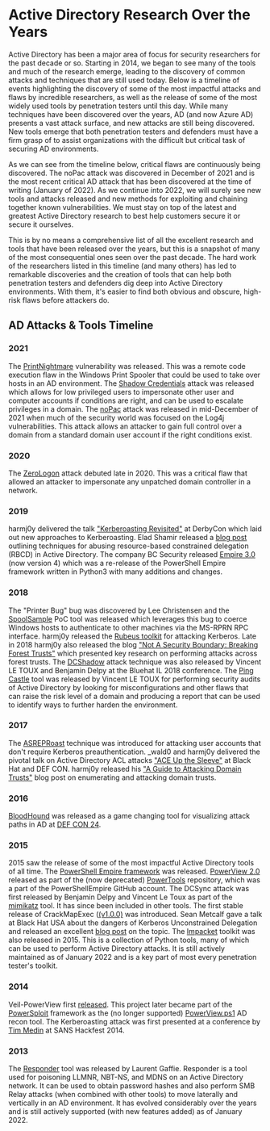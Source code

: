 # Active Directory Research Over the Years

Active Directory has been a major area of focus for security researchers for the past decade or so. Starting in 2014, we began to see many of the tools and much of the research emerge, leading to the discovery of common attacks and techniques that are still used today. Below is a timeline of events highlighting the discovery of some of the most impactful attacks and flaws by incredible researchers, as well as the release of some of the most widely used tools by penetration testers until this day. While many techniques have been discovered over the years, AD (and now Azure AD) presents a vast attack surface, and new attacks are still being discovered. New tools emerge that both penetration testers and defenders must have a firm grasp of to assist organizations with the difficult but critical task of securing AD environments.

As we can see from the timeline below, critical flaws are continuously being discovered. The noPac attack was discovered in December of 2021 and is the most recent critical AD attack that has been discovered at the time of writing (January of 2022). As we continue into 2022, we will surely see new tools and attacks released and new methods for exploiting and chaining together known vulnerabilities. We must stay on top of the latest and greatest Active Directory research to best help customers secure it or secure it ourselves.

This is by no means a comprehensive list of all the excellent research and tools that have been released over the years, but this is a snapshot of many of the most consequential ones seen over the past decade. The hard work of the researchers listed in this timeline (and many others) has led to remarkable discoveries and the creation of tools that can help both penetration testers and defenders dig deep into Active Directory environments. With them, it's easier to find both obvious and obscure, high-risk flaws before attackers do.

## AD Attacks & Tools Timeline

### 2021

The [PrintNightmare](https://en.wikipedia.org/wiki/PrintNightmare) vulnerability was released. This was a remote code execution flaw in the Windows Print Spooler that could be used to take over hosts in an AD environment. The [Shadow Credentials](https://posts.specterops.io/shadow-credentials-abusing-key-trust-account-mapping-for-takeover-8ee1a53566ab) attack was released which allows for low privileged users to impersonate other user and computer accounts if conditions are right, and can be used to escalate privileges in a domain. The [noPac](https://www.secureworks.com/blog/nopac-a-tale-of-two-vulnerabilities-that-could-end-in-ransomware) attack was released in mid-December of 2021 when much of the security world was focused on the Log4j vulnerabilities. This attack allows an attacker to gain full control over a domain from a standard domain user account if the right conditions exist.

### 2020

The [ZeroLogon](https://blog.malwarebytes.com/exploits-and-vulnerabilities/2021/01/the-story-of-zerologon/) attack debuted late in 2020. This was a critical flaw that allowed an attacker to impersonate any unpatched domain controller in a network.

### 2019

harmj0y delivered the talk ["Kerberoasting Revisited"](https://www.slideshare.net/harmj0y/derbycon-2019-kerberoasting-revisited) at DerbyCon which laid out new approaches to Kerberoasting. Elad Shamir released a [blog post](https://shenaniganslabs.io/2019/01/28/Wagging-the-Dog.html) outlining techniques for abusing resource-based constrained delegation (RBCD) in Active Directory. The company BC Security released [Empire 3.0](https://github.com/BC-SECURITY/Empire) (now version 4) which was a re-release of the PowerShell Empire framework written in Python3 with many additions and changes.

### 2018

The "Printer Bug" bug was discovered by Lee Christensen and the [SpoolSample](https://github.com/leechristensen/SpoolSample) PoC tool was released which leverages this bug to coerce Windows hosts to authenticate to other machines via the MS-RPRN RPC interface. harmj0y released the [Rubeus toolkit](https://blog.harmj0y.net/redteaming/from-kekeo-to-rubeus/) for attacking Kerberos. Late in 2018 harmj0y also released the blog ["Not A Security Boundary: Breaking Forest Trusts"](https://blog.harmj0y.net/redteaming/not-a-security-boundary-breaking-forest-trusts/) which presented key research on performing attacks across forest trusts. The [DCShadow](https://www.dcshadow.com/) attack technique was also released by Vincent LE TOUX and Benjamin Delpy at the Bluehat IL 2018 conference. The [Ping Castle](https://github.com/vletoux/pingcastle/commits/master?after=f128d84e86e675f1ad65c4b9b05bd529e1f9dc7c+34\&branch=master) tool was released by Vincent LE TOUX for performing security audits of Active Directory by looking for misconfigurations and other flaws that can raise the risk level of a domain and producing a report that can be used to identify ways to further harden the environment.

### 2017

The [ASREPRoast](https://blog.harmj0y.net/activedirectory/roasting-as-reps/) technique was introduced for attacking user accounts that don't require Kerberos preauthentication. \_wald0 and harmj0y delivered the pivotal talk on Active Directory ACL attacks ["ACE Up the Sleeve"](https://www.slideshare.net/harmj0y/ace-up-the-sleeve) at Black Hat and DEF CON. harmj0y released his ["A Guide to Attacking Domain Trusts"](https://blog.harmj0y.net/redteaming/a-guide-to-attacking-domain-trusts/) blog post on enumerating and attacking domain trusts.

### 2016

[BloodHound](https://wald0.com/?p=68) was released as a game changing tool for visualizing attack paths in AD at [DEF CON 24](https://www.youtube.com/watch?v=wP8ZCczC1OU).

### 2015

2015 saw the release of some of the most impactful Active Directory tools of all time. The [PowerShell Empire framework](https://github.com/EmpireProject/Empire) was released. [PowerView 2.0](https://blog.harmj0y.net/redteaming/powerview-2-0/) released as part of the (now deprecated) [PowerTools](https://github.com/PowerShellEmpire/PowerTools/) repository, which was a part of the PowerShellEmpire GitHub account. The DCSync attack was first released by Benjamin Delpy and Vincent Le Toux as part of the [mimikatz](https://github.com/gentilkiwi/mimikatz/) tool. It has since been included in other tools. The first stable release of CrackMapExec ([(v1.0.0)](https://github.com/byt3bl33d3r/CrackMapExec/releases?page=3) was introduced. Sean Metcalf gave a talk at Black Hat USA about the dangers of Kerberos Unconstrained Delegation and released an excellent [blog post](https://adsecurity.org/?p=1667) on the topic. The [Impacket](https://github.com/SecureAuthCorp/impacket/releases?page=2) toolkit was also released in 2015. This is a collection of Python tools, many of which can be used to perform Active Directory attacks. It is still actively maintained as of January 2022 and is a key part of most every penetration tester's toolkit.

### 2014

Veil-PowerView first [released](https://github.com/darkoperator/Veil-PowerView/commit/fdfd47c0a1e06e529bf31c93da7caed3479d08e1#diff-1695122ff2b5844b625f6d05c9274ce0a8b75b9b7cde84386df07e24ae98181b). This project later became part of the [PowerSploit](https://github.com/PowerShellMafia/PowerSploit) framework as the (no longer supported) [PowerView.ps1](https://github.com/PowerShellMafia/PowerSploit/blob/master/Recon/PowerView.ps1) AD recon tool. The Kerberoasting attack was first presented at a conference by [Tim Medin](https://twitter.com/timmedin) at SANS Hackfest 2014.

### 2013

The [Responder](https://github.com/SpiderLabs/Responder/commits/master?after=c02c74853298ea52a2bfaa4d250c3898886a44ac+174\&branch=master) tool was released by Laurent Gaffie. Responder is a tool used for poisoning LLMNR, NBT-NS, and MDNS on an Active Directory network. It can be used to obtain password hashes and also perform SMB Relay attacks (when combined with other tools) to move laterally and vertically in an AD environment. It has evolved considerably over the years and is still actively supported (with new features added) as of January 2022.
